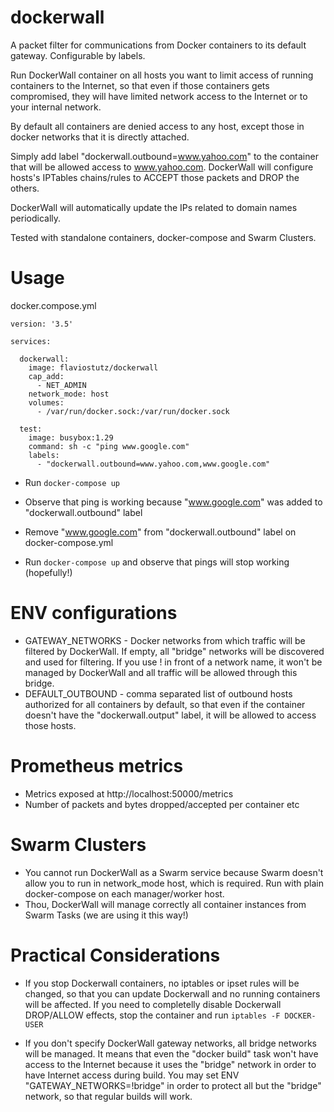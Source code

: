 # dockerwall
A packet filter for communications from Docker containers to its default gateway. Configurable by labels.

Run DockerWall container on all hosts you want to limit access of running containers to the Internet, so that even if those containers gets compromised, they will have limited network access to the Internet or to your internal network.

By default all containers are denied access to any host, except those in docker networks that it is directly attached.

Simply add label "dockerwall.outbound=www.yahoo.com" to the container that will be allowed access to www.yahoo.com. DockerWall will configure hosts's IPTables chains/rules to ACCEPT those packets and DROP the others.

DockerWall will automatically update the IPs related to domain names periodically.

Tested with standalone containers, docker-compose and Swarm Clusters.

# Usage

docker.compose.yml
```
version: '3.5'

services:

  dockerwall:
    image: flaviostutz/dockerwall
    cap_add:
      - NET_ADMIN
    network_mode: host
    volumes:
      - /var/run/docker.sock:/var/run/docker.sock

  test:
    image: busybox:1.29
    command: sh -c "ping www.google.com"
    labels:
      - "dockerwall.outbound=www.yahoo.com,www.google.com"
```

* Run ```docker-compose up```

* Observe that ping is working because "www.google.com" was added to "dockerwall.outbound" label

* Remove "www.google.com" from "dockerwall.outbound" label on docker-compose.yml

* Run ```docker-compose up``` and observe that pings will stop working (hopefully!)

# ENV configurations

  * GATEWAY_NETWORKS - Docker networks from which traffic will be filtered by DockerWall. If empty, all "bridge" networks will be discovered and used for filtering. If you use ! in front of a network name, it won't be managed by DockerWall and all traffic will be allowed through this bridge.
  * DEFAULT_OUTBOUND - comma separated list of outbound hosts authorized for all containers by default, so that even if the container doesn't have the "dockerwall.output" label, it will be allowed to access those hosts.

# Prometheus metrics

   * Metrics exposed at http://localhost:50000/metrics
   * Number of packets and bytes dropped/accepted per container etc

# Swarm Clusters

   * You cannot run DockerWall as a Swarm service because Swarm doesn't allow you to run in network_mode host, which is required. Run with plain docker-compose on each manager/worker host.
   * Thou, DockerWall will manage correctly all container instances from Swarm Tasks (we are using it this way!)

# Practical Considerations

   * If you stop Dockerwall containers, no iptables or ipset rules will be changed, so that you can update Dockerwall and no running containers will be affected. If you need to completelly disable Dockerwall DROP/ALLOW effects, stop the container and run ```iptables -F DOCKER-USER```

   * If you don't specify DockerWall gateway networks, all bridge networks will be managed. It means that even the "docker build" task won't have access to the Internet because it uses the "bridge" network in order to have Internet access during build. You may set ENV "GATEWAY_NETWORKS=!bridge" in order to protect all but the "bridge" network, so that regular builds will work.

